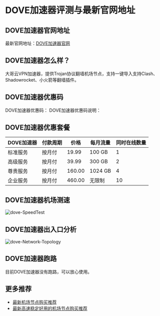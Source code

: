 # DOVE加速器评测与最新官网地址

## DOVE加速器官网地址
最新官网地址：[DOVE加速器官网](https://jd123.affxc.com/dove/)

## DOVE加速器怎么样？
大哥云VPN加速器，提供Trojan协议翻墙机场节点，支持一键导入支持Clash、Shadowrocket、小火箭等翻墙插件。

## DOVE加速器优惠码
DOVE加速器优惠码：
DOVE加速器优惠码说明：

## DOVE加速器优惠套餐

| DOVE加速器 | 付款周期 | 价格     | 每月流量    | 同时在线数量 |
|---------|------|--------|---------|--------|
| 标准服务    | 按月付  | 19.99  | 100 GB  | 1      |
| 高级服务    | 按月付  | 39.99  | 300 GB  | 2      |
| 尊贵服务    | 按月付  | 160.00 | 1024 GB | 4      |
| 企业服务    | 按月付  | 460.00 | 无限制     | 10     |

## DOVE加速器机场测速

![dove-SpeedTest](https://github.com/user-attachments/assets/09dbe558-4a46-4736-a540-c7daa808cfe8)


## DOVE加速器出入口分析

![dove-Network-Topology](https://github.com/user-attachments/assets/e4f38291-5823-4f79-b58c-a0e24daa285e)


## DOVE加速器跑路
目前DOVE加速器没有跑路，可以放心使用。

## 更多推荐
 - [最新机场节点购买推荐](https://github.com/jiedian123com)
 - [最新高速稳定好用的机场节点购买推荐](https://www.jiedian123.com/?utm_source=github&utm_medium=jiedian123com-details)
